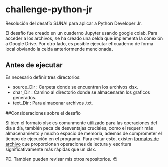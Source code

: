 # challenge-python-jr
Resolución del desafío SUNAI para aplicar a Python Developer Jr.

El desafío fue creado en un cuaderno Jupyter usando google colab. Para acceder a los archivos, 
se ha creado una celda que implementa la conexión a Google Drive. Por otro lado, es posible ejecutar 
el cuaderno de forma local obviando la celda anteriormende mencionada. 

## Antes de ejecutar
Es necesario definir tres directorios: 
- source_Dir : Carpeta donde se encuentran los archivos xlsx.
- char_Dir : Camino al directorio donde se almacenarán los graficos generados.
- text_Dir : Para almacenar archivos .txt.

##Consideraciones sobre el desafío

Si bien el formato xlsx es comunmente utilizado para las operaciones del día a día, también peca de desventajas cruciales, como el requerir más almacenamiento y mucho espacio de memoria, además de comprometer el tiempo de ejecución en el programa. Para evitar esto, existen [formatos de archivo](https://towardsdatascience.com/why-i-stopped-dumping-dataframes-to-a-csv-and-why-you-should-too-c0954c410f8f) que proporcionan operaciones de lectura y escritura significativamente más rápidas que un xlsx.

PD. Tambien pueden revisar mis otros repositorios. 😉
